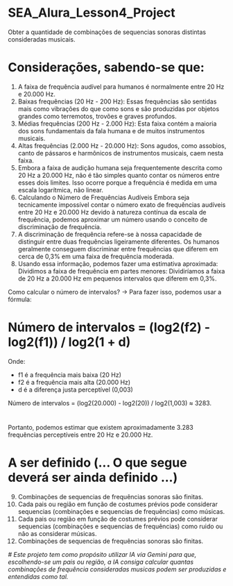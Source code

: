 # SEA_Alura_Lesson4_Project
Obter a quantidade de combinações de sequencias sonoras distintas consideradas musicais.
# Considerações, sabendo-se que:
1.  A faixa de frequência audível para humanos é normalmente entre 20 Hz e 20.000 Hz.
2.  Baixas frequências (20 Hz - 200 Hz): Essas frequências são sentidas mais como vibrações do que como sons e são produzidas por objetos grandes como terremotos, trovões e graves profundos.
3.  Médias frequências (200 Hz - 2.000 Hz): Esta faixa contém a maioria dos sons fundamentais da fala humana e de muitos instrumentos musicais.
4.  Altas frequências (2.000 Hz - 20.000 Hz): Sons agudos, como assobios, canto de pássaros e harmônicos de instrumentos musicais, caem nesta faixa.
5.  Embora a faixa de audição humana seja frequentemente descrita como 20 Hz a 20.000 Hz, não é tão simples quanto contar os números entre esses dois limites.
Isso ocorre porque a frequência é medida em uma escala logarítmica, não linear.
6.  Calculando o Número de Frequências Audíveis
Embora seja tecnicamente impossível contar o número exato de frequências audíveis entre 20 Hz e 20.000 Hz devido à natureza contínua da escala de frequência, podemos aproximar um número usando o conceito de discriminação de frequência.
7.  A discriminação de frequência refere-se à nossa capacidade de distinguir entre duas frequências ligeiramente diferentes. Os humanos geralmente conseguem discriminar entre frequências que diferem em cerca de 0,3% em uma faixa de frequência moderada.
8.  Usando essa informação, podemos fazer uma estimativa aproximada:
Dividimos a faixa de frequência em partes menores: Dividiríamos a faixa de 20 Hz a 20.000 Hz em pequenos intervalos que diferem em 0,3%.

Como calcular o número de intervalos? -> Para fazer isso, podemos usar a fórmula:
# Número de intervalos = (log2(f2) - log2(f1)) / log2(1 + d)
Onde:
*   f1 é a frequência mais baixa (20 Hz)
*   f2 é a frequência mais alta (20.000 Hz)
*   d é a diferença justa perceptível (0,003)

Número de intervalos = (log2(20.000) - log2(20)) / log2(1,003) ≈ 3283.
#
Portanto, podemos estimar que existem aproximadamente 3.283 frequências perceptíveis entre 20 Hz e 20.000 Hz.

# A ser definido (... O que segue deverá ser ainda definido ...)

9.  Combinações de sequencias de frequências sonoras são finitas.
10.  Cada pais ou região em função de costumes prévios pode considerar sequencias (combinações e sequencias de frequências) como músicas. 
11.  Cada pais ou região em função de costumes prévios pode considerar sequencias (combinações e sequencias de frequências) como ruido ou não as considerar músicas. 
12.  Combinações de sequencias de frequências sonoras são finitas.
   
*# Este projeto tem como propósito utilizar IA via Gemini para que, escolhendo-se um pais ou região, a IA consiga calcular quantas combinações de frequência consideradas musicas podem ser produzidas e entendidas como tal.*

